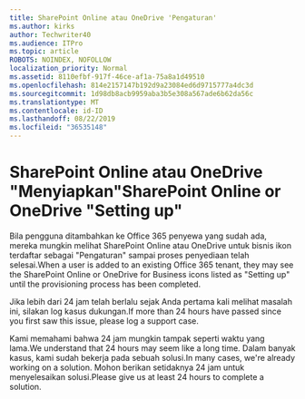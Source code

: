 ```yaml
---
title: SharePoint Online atau OneDrive 'Pengaturan'
ms.author: kirks
author: Techwriter40
ms.audience: ITPro
ms.topic: article
ROBOTS: NOINDEX, NOFOLLOW
localization_priority: Normal
ms.assetid: 8110efbf-917f-46ce-af1a-75a8a1d49510
ms.openlocfilehash: 814e2157147b192d9a23084ed6d9715777a4dc3d
ms.sourcegitcommit: 1d98db8acb9959aba3b5e308a567ade6b62da56c
ms.translationtype: MT
ms.contentlocale: id-ID
ms.lasthandoff: 08/22/2019
ms.locfileid: "36535148"
---
```

# <a name="sharepoint-online-or-onedrive-setting-up"></a><span data-ttu-id="79452-102">SharePoint Online atau OneDrive "Menyiapkan"</span><span class="sxs-lookup"><span data-stu-id="79452-102">SharePoint Online or OneDrive "Setting up"</span></span>

<span data-ttu-id="79452-103">Bila pengguna ditambahkan ke Office 365 penyewa yang sudah ada, mereka mungkin melihat SharePoint Online atau OneDrive untuk bisnis ikon terdaftar sebagai "Pengaturan" sampai proses penyediaan telah selesai.</span><span class="sxs-lookup"><span data-stu-id="79452-103">When a user is added to an existing Office 365 tenant, they may see the SharePoint Online or OneDrive for Business icons listed as "Setting up" until the provisioning process has been completed.</span></span>

<span data-ttu-id="79452-104">Jika lebih dari 24 jam telah berlalu sejak Anda pertama kali melihat masalah ini, silakan log kasus dukungan.</span><span class="sxs-lookup"><span data-stu-id="79452-104">If more than 24 hours have passed since you first saw this issue, please log a support case.</span></span>

<span data-ttu-id="79452-105">Kami memahami bahwa 24 jam mungkin tampak seperti waktu yang lama.</span><span class="sxs-lookup"><span data-stu-id="79452-105">We understand that 24 hours may seem like a long time.</span></span> <span data-ttu-id="79452-106">Dalam banyak kasus, kami sudah bekerja pada sebuah solusi.</span><span class="sxs-lookup"><span data-stu-id="79452-106">In many cases, we're already working on a solution.</span></span> <span data-ttu-id="79452-107">Mohon berikan setidaknya 24 jam untuk menyelesaikan solusi.</span><span class="sxs-lookup"><span data-stu-id="79452-107">Please give us at least 24 hours to complete a solution.</span></span>


